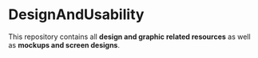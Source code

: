 DesignAndUsability
==================

This repository contains all **design and graphic related resources** as well as **mockups and screen designs**.